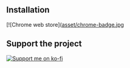  ## Installation 

[![Chrome web store]([asset/chrome-badge.jpg](https://chromewebstore.google.com/detail/group-left-tabs/hlnenhdekjpgmnpmghadomimlnjplini)
## Support the project

[![Support me on ko-fi](assets/ko-fi-badge.png)](https://ko-fi.com/zachfarris)

